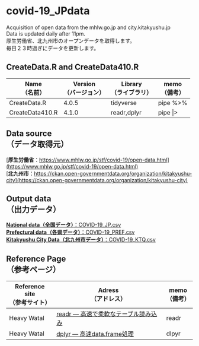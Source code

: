 # covid-19_JPdata
Acquisition of open data from the mhlw.go.jp and city.kitakyushu.jp<br>
Data is updated daily after 11pm.<br>
厚生労働省、北九州市のオープンデータを取得します。<br>
毎日２３時過ぎにデータを更新します。

## CreateData.R and CreateData410.R

|Name<br>（名前）|Version<br>（バージョン）|Library<br>（ライブラリ）|memo<br>（備考）|
|---|---|---|---|
|CreateData.R|4.0.5|tidyverse|pipe %>%|
|CreateData410.R|4.1.0|readr,dplyr|pipe \|>|

## Data source<br>（データ取得元）
[**厚生労働省**：https://www.mhlw.go.jp/stf/covid-19/open-data.html](https://www.mhlw.go.jp/stf/covid-19/open-data.html) <br>
[**北九州市**：https://ckan.open-governmentdata.org/organization/kitakyushu-city](https://ckan.open-governmentdata.org/organization/kitakyushu-city)

## Output data<br>（出力データ）
[**National data（全国データ）**：COVID-19_JP.csv](./data/COVID-19_JP.csv)<br>
[**Prefectural data（各県データ）**：COVID-19_PREF.csv](./data/COVID-19_PREF.csv)<br>
[**Kitakyushu City Data（北九州市データ）**：COVID-19_KTQ.csv](./data/COVID-19_KTQ.csv)<br>

## Reference Page<br>（参考ページ）

|Reference site<br>（参考サイト）|Adress<br>（アドレス）|memo<br>（備考）|
|---|---|---|
|Heavy Watal|[readr — 高速で柔軟なテーブル読み込み](https://heavywatal.github.io/rstats/readr.html)|readr|
|Heavy Watal|[dplyr — 高速data.frame処理](https://heavywatal.github.io/rstats/dplyr.html)|dlpyr|